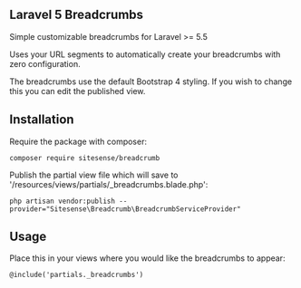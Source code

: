## Laravel 5 Breadcrumbs

Simple customizable breadcrumbs for Laravel >= 5.5

Uses your URL segments to automatically create your breadcrumbs with zero configuration.

The breadcrumbs use the default Bootstrap 4 styling. If you wish to change this you can edit the published view.

## Installation

Require the package with composer:

```shell
composer require sitesense/breadcrumb
```

Publish the partial view file which will save to '/resources/views/partials/_breadcrumbs.blade.php':

```shell
php artisan vendor:publish --provider="Sitesense\Breadcrumb\BreadcrumbServiceProvider"
```
## Usage

Place this in your views where you would like the breadcrumbs to appear:

```shell
@include('partials._breadcrumbs')
```
